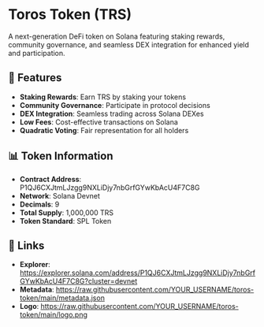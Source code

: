 # Toros Token (TRS)

A next-generation DeFi token on Solana featuring staking rewards, community governance, and seamless DEX integration for enhanced yield and participation.

## 🚀 Features

- **Staking Rewards**: Earn TRS by staking your tokens
- **Community Governance**: Participate in protocol decisions  
- **DEX Integration**: Seamless trading across Solana DEXes
- **Low Fees**: Cost-effective transactions on Solana
- **Quadratic Voting**: Fair representation for all holders

## 📊 Token Information

- **Contract Address**: P1QJ6CXJtmLJzgg9NXLiDjy7nbGrfGYwKbAcU4F7C8G
- **Network**: Solana Devnet
- **Decimals**: 9
- **Total Supply**: 1,000,000 TRS
- **Token Standard**: SPL Token

## 🔗 Links

- **Explorer**: https://explorer.solana.com/address/P1QJ6CXJtmLJzgg9NXLiDjy7nbGrfGYwKbAcU4F7C8G?cluster=devnet
- **Metadata**: https://raw.githubusercontent.com/YOUR_USERNAME/toros-token/main/metadata.json
- **Logo**: https://raw.githubusercontent.com/YOUR_USERNAME/toros-token/main/logo.png

